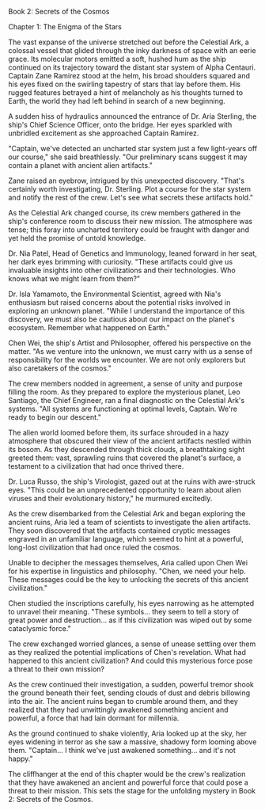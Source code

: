Book 2: Secrets of the Cosmos

Chapter 1: The Enigma of the Stars

The vast expanse of the universe stretched out before the Celestial Ark, a colossal vessel that glided through the inky darkness of space with an eerie grace. Its molecular motors emitted a soft, hushed hum as the ship continued on its trajectory toward the distant star system of Alpha Centauri. Captain Zane Ramirez stood at the helm, his broad shoulders squared and his eyes fixed on the swirling tapestry of stars that lay before them. His rugged features betrayed a hint of melancholy as his thoughts turned to Earth, the world they had left behind in search of a new beginning.

A sudden hiss of hydraulics announced the entrance of Dr. Aria Sterling, the ship's Chief Science Officer, onto the bridge. Her eyes sparkled with unbridled excitement as she approached Captain Ramirez.

"Captain, we've detected an uncharted star system just a few light-years off our course," she said breathlessly. "Our preliminary scans suggest it may contain a planet with ancient alien artifacts."

Zane raised an eyebrow, intrigued by this unexpected discovery. "That's certainly worth investigating, Dr. Sterling. Plot a course for the star system and notify the rest of the crew. Let's see what secrets these artifacts hold."

As the Celestial Ark changed course, its crew members gathered in the ship's conference room to discuss their new mission. The atmosphere was tense; this foray into uncharted territory could be fraught with danger and yet held the promise of untold knowledge.

Dr. Nia Patel, Head of Genetics and Immunology, leaned forward in her seat, her dark eyes brimming with curiosity. "These artifacts could give us invaluable insights into other civilizations and their technologies. Who knows what we might learn from them?"

Dr. Isla Yamamoto, the Environmental Scientist, agreed with Nia's enthusiasm but raised concerns about the potential risks involved in exploring an unknown planet. "While I understand the importance of this discovery, we must also be cautious about our impact on the planet's ecosystem. Remember what happened on Earth."

Chen Wei, the ship's Artist and Philosopher, offered his perspective on the matter. "As we venture into the unknown, we must carry with us a sense of responsibility for the worlds we encounter. We are not only explorers but also caretakers of the cosmos."

The crew members nodded in agreement, a sense of unity and purpose filling the room. As they prepared to explore the mysterious planet, Leo Santiago, the Chief Engineer, ran a final diagnostic on the Celestial Ark's systems. "All systems are functioning at optimal levels, Captain. We're ready to begin our descent."

The alien world loomed before them, its surface shrouded in a hazy atmosphere that obscured their view of the ancient artifacts nestled within its bosom. As they descended through thick clouds, a breathtaking sight greeted them: vast, sprawling ruins that covered the planet's surface, a testament to a civilization that had once thrived there.

Dr. Luca Russo, the ship's Virologist, gazed out at the ruins with awe-struck eyes. "This could be an unprecedented opportunity to learn about alien viruses and their evolutionary history," he murmured excitedly.

As the crew disembarked from the Celestial Ark and began exploring the ancient ruins, Aria led a team of scientists to investigate the alien artifacts. They soon discovered that the artifacts contained cryptic messages engraved in an unfamiliar language, which seemed to hint at a powerful, long-lost civilization that had once ruled the cosmos.

Unable to decipher the messages themselves, Aria called upon Chen Wei for his expertise in linguistics and philosophy. "Chen, we need your help. These messages could be the key to unlocking the secrets of this ancient civilization."

Chen studied the inscriptions carefully, his eyes narrowing as he attempted to unravel their meaning. "These symbols... they seem to tell a story of great power and destruction... as if this civilization was wiped out by some cataclysmic force."

The crew exchanged worried glances, a sense of unease settling over them as they realized the potential implications of Chen's revelation. What had happened to this ancient civilization? And could this mysterious force pose a threat to their own mission?

As the crew continued their investigation, a sudden, powerful tremor shook the ground beneath their feet, sending clouds of dust and debris billowing into the air. The ancient ruins began to crumble around them, and they realized that they had unwittingly awakened something ancient and powerful, a force that had lain dormant for millennia.

As the ground continued to shake violently, Aria looked up at the sky, her eyes widening in terror as she saw a massive, shadowy form looming above them. "Captain... I think we've just awakened something... and it's not happy."

The cliffhanger at the end of this chapter would be the crew's realization that they have awakened an ancient and powerful force that could pose a threat to their mission. This sets the stage for the unfolding mystery in Book 2: Secrets of the Cosmos.
